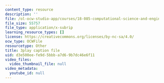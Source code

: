 ```yaml
---
content_type: resource
description: ''
file: /ol-ocw-studio-app/courses/18-085-computational-science-and-engineering-i-fall-2008/d3e500eefe9d5bbba7d69b7dc46e6f11_2Ola674-PPw.vtt
file_size: 55757
file_type: application/x-subrip
learning_resource_types: []
license: https://creativecommons.org/licenses/by-nc-sa/4.0/
ocw_type: OCWFile
resourcetype: Other
title: 3play caption file
uid: d3e500ee-fe9d-5bbb-a7d6-9b7dc46e6f11
video_files:
  video_thumbnail_file: null
video_metadata:
  youtube_id: null
---
```

